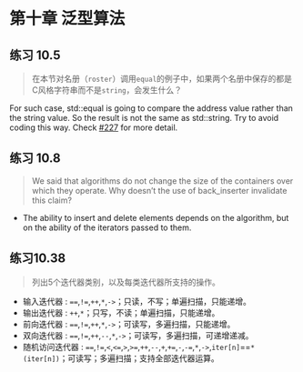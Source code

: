 # 第十章 泛型算法

## 练习 10.5

> 在本节对名册（`roster`）调用`equal`的例子中，如果两个名册中保存的都是C风格字符串而不是`string`，会发生什么？

For such case, std::equal is going to compare the address value rather than the string value. 
So the result is not the same as std::string. Try to avoid coding this way. 
Check [#227](https://github.com/Mooophy/Cpp-Primer/issues/227) for more detail.

## 练习 10.8

> We said that algorithms do not change the size of the containers over which they operate.
> Why doesn’t the use of back_inserter invalidate this claim?

* The ability to insert and delete elements depends on the algorithm, but on the ability of the iterators passed to them.


## 练习10.38

> 列出5个迭代器类别，以及每类迭代器所支持的操作。

* 输入迭代器 : `==`,`!=`,`++`,`*`,`->`；只读，不写；单遍扫描，只能递增。
* 输出迭代器 : `++`,`*`；只写，不读；单遍扫描，只能递增。
* 前向迭代器 : `==`,`!=`,`++`,`*`,`->`；可读写，多遍扫描，只能递增。
* 双向迭代器 : `==`,`!=`,`++`,`--`,`*`,`->`；可读写，多遍扫描，可递增递减。
* 随机访问迭代器 : `==`,`!=`,`<`,`<=`,`>`,`>=`,`++`,`--`,`+`,`+=`,`-`,`-=`,`*`,`->`,`iter[n]`==`*(iter[n])`；可读写；多遍扫描；支持全部迭代器运算。